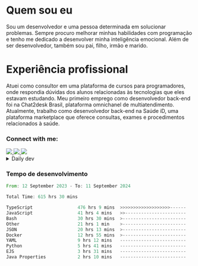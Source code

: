 # Quem sou eu
Sou um desenvolvedor e uma pessoa determinada em solucionar problemas. Sempre procuro melhorar minhas habilidades com programação e tenho me dedicado a desenvolver minha inteligência emocional. Além de ser desenvolvedor, também sou pai, filho, irmão e marido.

# Experiência profissional
Atuei como consultor em uma plataforma de cursos para programadores, onde respondia dúvidas dos alunos relacionadas às tecnologias que eles estavam estudando.
Meu primeiro emprego como desenvolvedor back-end foi na Chat2desk Brasil, plataforma omnichanel de multiatendimento.
Atualmente, trabalho como desenvolvedor back-end na Saúde iD, uma plataforma marketplace que oferece consultas, exames e procedimentos relacionados à saúde.

### Connect with me:
<a href="https://www.linkedin.com/in/theusmoreira" target="_blank" >
<img src="https://img.shields.io/badge/linkedin-%230077B5.svg?&style=for-the-badge&logo=linkedin&logoColor=white ">
</a>
<a href="https://www.instagram.com/matheus.s.moreira/" target="_blank">
<img src="https://img.shields.io/badge/instagram-%23E4405F.svg?&style=for-the-badge&logo=instagram&logoColor=white">
</a>
<a href="mailto:matheussm301@gmail.com"  target="_blank">
<img src="https://img.shields.io/badge/gmail-%23E4405F.svg?&style=for-the-badge&logo=gmail&logoColor=white">
</a>


<details>
  <summary>Daily dev </summary>
<p>
  <a href="https://app.daily.dev/matheussantos"><img src="https://github.com/matheus-santos-moreira/matheus-santos-moreira/blob/master/devcard.svg" width="200" alt="Matheus Santos's Dev Card"/></a>
 </p>
</details>

<h3>Tempo de desenvolvimento</h3>

<!--START_SECTION:waka-->

```rust
From: 12 September 2023 - To: 11 September 2024

Total Time: 615 hrs 30 mins

TypeScript                 476 hrs 9 mins  >>>>>>>>>>>>>>>>>>>------   74.80 %
JavaScript                 41 hrs 4 mins   >>-----------------------   06.45 %
Bash                       30 hrs 30 mins  >------------------------   04.79 %
Other                      21 hrs 1 min    >------------------------   03.30 %
JSON                       20 hrs 13 mins  >------------------------   03.18 %
Docker                     12 hrs 55 mins  >------------------------   02.03 %
YAML                       9 hrs 12 mins   -------------------------   01.45 %
Python                     5 hrs 41 mins   -------------------------   00.89 %
EJS                        3 hrs 31 mins   -------------------------   00.55 %
Java Properties            2 hrs 10 mins   -------------------------   00.34 %
```

<!--END_SECTION:waka-->
